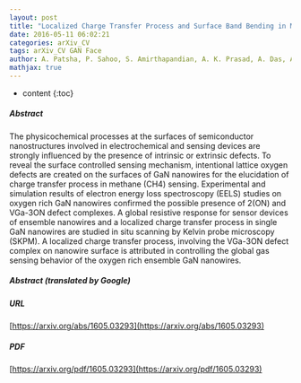 ```yaml
---
layout: post
title: "Localized Charge Transfer Process and Surface Band Bending in Methane Sensing by GaN Nanowires"
date: 2016-05-11 06:02:21
categories: arXiv_CV
tags: arXiv_CV GAN Face
author: A. Patsha, P. Sahoo, S. Amirthapandian, A. K. Prasad, A. Das, A. K. Tyagi, M. A. Cotta, S. Dhara
mathjax: true
---
```


* content
{:toc}

##### Abstract
The physicochemical processes at the surfaces of semiconductor nanostructures involved in electrochemical and sensing devices are strongly influenced by the presence of intrinsic or extrinsic defects. To reveal the surface controlled sensing mechanism, intentional lattice oxygen defects are created on the surfaces of GaN nanowires for the elucidation of charge transfer process in methane (CH4) sensing. Experimental and simulation results of electron energy loss spectroscopy (EELS) studies on oxygen rich GaN nanowires confirmed the possible presence of 2(ON) and VGa-3ON defect complexes. A global resistive response for sensor devices of ensemble nanowires and a localized charge transfer process in single GaN nanowires are studied in situ scanning by Kelvin probe microscopy (SKPM). A localized charge transfer process, involving the VGa-3ON defect complex on nanowire surface is attributed in controlling the global gas sensing behavior of the oxygen rich ensemble GaN nanowires.

##### Abstract (translated by Google)


##### URL
[https://arxiv.org/abs/1605.03293](https://arxiv.org/abs/1605.03293)

##### PDF
[https://arxiv.org/pdf/1605.03293](https://arxiv.org/pdf/1605.03293)

